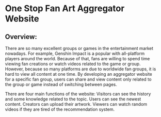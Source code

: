 # One Stop Fan Art Aggregator Website

## Overview:
There are so many excellent groups or games in the entertainment market nowadays. For example, Genshin Impact is a popular with all-platform players around the world. Because of that,  fans are willing to spend time viewing fan creations or watch videos related to the game or group. However, because so many platforms are due to worldwide fan groups, it is hard to view all content at one time. By developing an aggregator website for a specific fan group, users can share and view content only related to the group or game instead of switching between pages. 


There are four main functions of the website:
  Visitors can see the history and some knowledge related to the topic.
  Users can see the newest content.
  Creators can upload their artwork.
  Viewers can watch random videos if they are tired of the recommendation system. 
